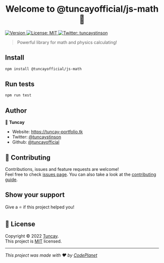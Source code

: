 <h1 align="center">Welcome to @tuncayofficial/js-math 👋</h1>
<p>
  <a href="https://www.npmjs.com/package/@tuncayofficial/js-math" target="_blank">
    <img alt="Version" src="https://img.shields.io/npm/v/@tuncayofficial/js-math.svg">
  </a>
  <a href="https://github.com/tuncayofficial/js-math/blob/master/LICENSE" target="_blank">
    <img alt="License: MIT" src="https://img.shields.io/badge/License-MIT-yellow.svg" />
  </a>
  <a href="https://twitter.com/tuncaystinson" target="_blank">
    <img alt="Twitter: tuncaystinson" src="https://img.shields.io/twitter/follow/tuncaystinson.svg?style=social" />
  </a>
</p>

> Powerful library for math and physics calculating!

## Install

```sh
npm install @tuncayofficial/js-math
```

## Run tests

```sh
npm run test
```

## Author

👤 **Tuncay**

* Website: https://tuncay-portfolio.tk
* Twitter: [@tuncaystinson](https://twitter.com/tuncaystinson)
* Github: [@tuncayofficial](https://github.com/tuncayofficial)

## 🤝 Contributing

Contributions, issues and feature requests are welcome!<br />Feel free to check [issues page](https://github.com/tuncayofficial/js-math/issues). You can also take a look at the [contributing guide](https://github.com/tuncayofficial/js-math/blob/master/CONTRIBUTING.md).

## Show your support

Give a ⭐️ if this project helped you!

## 📝 License

Copyright © 2022 [Tuncay](https://github.com/tuncayofficial).<br />
This project is [MIT](https://github.com/tuncayofficial/js-math/blob/master/LICENSE) licensed.

***
_This project was made with ❤️ by [CodePlanet](https://github.com/codeplanett)_